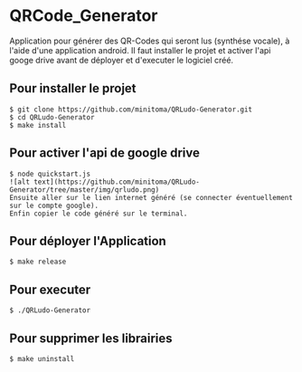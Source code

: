 # QRCode_Generator
Application pour générer des QR-Codes qui seront lus (synthése vocale), à l'aide d'une application android.
Il faut installer le projet et activer l'api googe drive avant de déployer et d'executer le logiciel créé.

## Pour installer le projet
    $ git clone https://github.com/minitoma/QRLudo-Generator.git
    $ cd QRLudo-Generator
    $ make install

## Pour activer l'api de google drive
    $ node quickstart.js
	![alt text](https://github.com/minitoma/QRLudo-Generator/tree/master/img/qrludo.png)
    Ensuite aller sur le lien internet généré (se connecter éventuellement sur le compte google).
    Enfin copier le code généré sur le terminal.

## Pour déployer l'Application
    $ make release

## Pour executer 
    $ ./QRLudo-Generator

## Pour supprimer les librairies
    $ make uninstall

